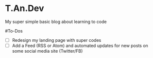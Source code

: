 # T.An.Dev
My super simple basic blog about learning to code

#To-Dos
- [ ] Redesign my landing page with super codes
- [ ] Add a Feed (RSS or Atom) and automated updates for new posts on some social media site (Twitter/FB)
